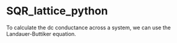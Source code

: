 # SQR_lattice_python
To calculate the dc conductance across a system, we can use the Landauer-Buttiker equation.
